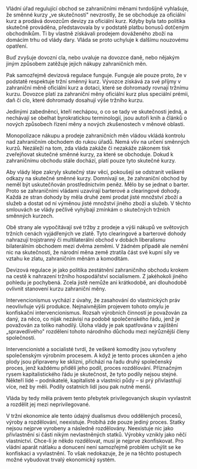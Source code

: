 Vládní úřad regulující obchod se zahraničními měnami tvrdošíjně vyhlašuje, že směnné kurzy „ve skutečnosti" nevzrostly, že se obchoduje za oficiální kurz a prodává dovozcům devizy za oficiální kurz. Kdyby byla tato politika skutečně prováděna, představovala by v podstatě platbu bonusů dotčeným obchodníkům. Ti by vlastně získávali prodejem dováženého zboží na domácím trhu od vlády dary. Vláda se proto uchyluje k dalšímu nouzovému opatření.

Buď zvyšuje dovozní cla, nebo uvaluje na dovozce daně, nebo nějakým jiným způsobem zatěžuje jejich nákupy zahraničních měn.

Pak samozřejmě devizová regulace funguje. Funguje ale pouze proto, že v podstatě respektuje tržní směnný kurz. Vývozce získává za své příjmy v zahraniční měně oficiální kurz a dotaci, které se dohromady rovnají tržnímu kurzu. Dovozce platí za zahraniční měny oficiální kurz plus speciální prémii, daň či clo, které dohromady dosahují výše tržního kurzu.

Jedinými zabedněnci, kteří nechápou, o co se tady ve skutečnosti jedná, a nechávají se obelhat byrokratickou terminologií, jsou autoři knih a článků o nových způsobech řízení měny a nových zkušenostech v měnové oblasti.

Monopolizace nákupu a prodeje zahraničních měn vládou vkládá kontrolu nad zahraničním obchodem do rukou úřadů. Nemá vliv na určení směnných kurzů. Nezáleží na tom, zda vláda zakáže či nezakáže zákonem tisk zveřejňovat skutečné směnné kurzy, za které se obchoduje. Dokud k zahraničnímu obchodu stále dochází, platí pouze tyto skutečné kurzy.

Aby vlády lépe zakryly skutečný stav věcí, pokoušejí se odstranit veškeré odkazy na skutečné směnné kurzy. Domnívají se, že zahraniční obchod by neměl být uskutečňován prostřednictvím peněz. Mělo by se jednat o barter. Proto se zahraničními vládami uzavírají barterové a clearingové dohody. Každá ze stran dohody by měla druhé zemi prodat jisté množství zboží a služeb a dostat od ní výměnou jisté množství jiného zboží a služeb. V těchto smlouvách se vlády pečlivě vyhýbají zmínkám o skutečných tržních směnných kurzech.

Obě strany ale vypočítávají své tržby z prodeje a výši nákupů ve světových tržních cenách vyjádřených ve zlatě. Tyto clearingové a barterové dohody nahrazují trojstranný či multilaterální obchod v dobách liberalismu bilaterálním obchodem mezi dvěma zeměmi. V žádném případě ale nemění nic na skutečnosti, že národní měna země ztratila část své kupní síly ve vztahu ke zlatu, zahraničním měnám a komoditám.

Devizová regulace je jako politika zestátnění zahraničního obchodu krokem na cestě k nahrazení tržního hospodářství socialismem. Z jakéhokoli jiného pohledu je pochybená. Zcela jistě nemůže ani krátkodobě, ani dlouhodobě ovlivnit stanovení kurzu zahraniční měny.

Intervencionismus vychází z úvahy, že zasahování do vlastnických práv neovlivňuje výši produkce. Nejnaivnějším projevem tohoto omylu je konfiskační intervencionismus. Rozsah výrobních činností je považován za daný, za něco, co nijak nezávisí na podobě společenského řádu, jenž je považován za toliko nahodilý. Úloha vlády je pak spatřována v zajištění „spravedlivého" rozdělení tohoto národního důchodu mezi nejrůznější členy společnosti.

Intervencionisté a socialisté tvrdí, že veškeré komodity jsou vytvořeny společenským výrobním procesem. A když je tento proces ukončen a jeho plody jsou připraveny ke sklizni, přichází na řadu druhý společenský proces, jenž každému přidělí jeho podíl, proces rozdělování. Příznačným rysem kapitalistického řádu je skutečnost, že tyto podíly nejsou stejné. Někteří lidé – podnikatelé, kapitalisté a vlastníci půdy – si prý přivlastňují více, než by měli. Podíly ostatních lidí jsou pak nutně menší.

Vláda by tedy měla právem tento přebytek privilegovaných skupin vyvlastnit a rozdělit jej mezi neprivilegované.

V tržní ekonomice ale tento údajný dualismus dvou oddělených procesů, výroby a rozdělování, neexistuje. Probíhá zde pouze jediný proces. Statky nejsou nejprve vyrobeny a následně rozdělovány. Neexistuje nic jako přivlastnění si části nikým nevlastněných statků. Výrobky vznikly jako něčí vlastnictví. Chce-li je někdo rozdělovat, musí je nejprve zkonfiskovat. Pro vládní aparát nátlaku a donucení není samozřejmě problém uchýlit se ke konfiskaci a vyvlastnění. To však nedokazuje, že je na těchto postupech možné vybudovat trvalý ekonomický systém.